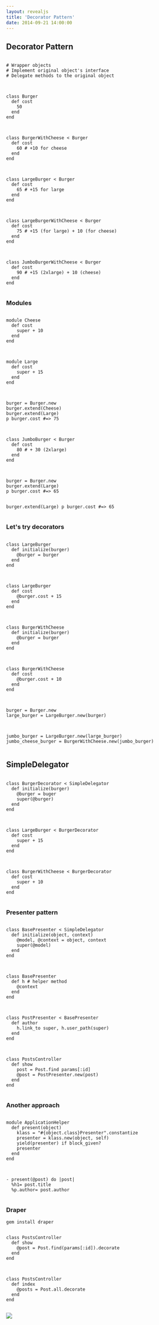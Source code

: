 ```yaml
---
layout: revealjs
title: 'Decorator Pattern'
date: 2014-09-21 14:00:00
---
```

<section>
  <h2 class='color-red'>Decorator Pattern</h2>
</section>

<section>
  <pre><code class="ruby">
# Wrapper objects
# Implement original object's interface
# Delegate methods to the original object
  </code></pre>
</section>

<section>
  <pre><code class="ruby">
class Burger
  def cost
    50
  end
end
  </code></pre>
</section>

<section>
  <pre><code class="ruby">
class BurgerWithCheese < Burger
  def cost
    60 # +10 for cheese
  end
end
  </code></pre>
</section>

<section>
  <pre><code class="ruby">
class LargeBurger < Burger
  def cost
    65 # +15 for large
  end
end
  </code></pre>
</section>

<section>
  <pre><code class="ruby">
class LargeBurgerWithCheese < Burger
  def cost
    75 # +15 (for large) + 10 (for cheese)
  end
end
  </code></pre>
</section>

<section>
  <pre><code class="ruby">
class JumboBurgerWithCheese < Burger
  def cost
    90 # +15 (2xlarge) + 10 (cheese)
  end
end
  </code></pre>
</section>

<section>
  <h3>Modules</h3>
</section>

<section>
  <pre><code class="ruby">
module Cheese
  def cost
    super + 10
  end
end
  </code></pre>
</section>

<section>
  <pre><code class="ruby">
module Large
  def cost
    super + 15
  end
end
  </code></pre>
</section>

<section>
  <pre><code class="ruby">
burger = Burger.new
burger.extend(Cheese)
burger.extend(Large)
p burger.cost #=> 75
  </code></pre>
</section>

<section>
  <pre><code class="ruby">
class JumboBurger < Burger
  def cost
    80 # + 30 (2xlarge)
  end
end
  </code></pre>
</section>

<section>
  <pre><code class="ruby">
burger = Burger.new
burger.extend(Large)
p burger.cost #=> 65

burger.extend(Large)
p burger.cost #=> 65
  </code></pre>
</section>

<section>
  <h3>Let's try decorators</h3>
</section>

<section>
  <pre><code class="ruby">
class LargeBurger
  def initialize(burger)
    @burger = burger
  end
end
  </code></pre>
</section>

<section>
  <pre><code class="ruby">
class LargeBurger
  def cost
    @burger.cost + 15
  end
end
  </code></pre>
</section>

<section>
  <pre><code class="ruby">
class BurgerWithCheese
  def initialize(burger)
    @burger = burger
  end
end
  </code></pre>
</section>

<section>
  <pre><code class="ruby">
class BurgerWithCheese
  def cost
    @burger.cost + 10
  end
end
  </code></pre>
</section>

<section>
  <pre><code class="ruby">
burger = Burger.new
large_burger = LargeBurger.new(burger)
  </code></pre>
</section>

<section>
  <pre><code class="ruby">
jumbo_burger = LargeBurger.new(large_burger)
jumbo_cheese_burger = BurgerWithCheese.new(jumbo_burger)
  </code></pre>
</section>

<section>
  <h2>SimpleDelegator</h2>
</section>

<section>
  <pre><code class="ruby">
class BurgerDecorator < SimpleDelegator
  def initialize(burger)
    @burger = buger
    super(@burger)
  end
end
  </code></pre>
</section>

<section>
  <pre><code class="ruby">
class LargeBurger < BurgerDecorator
  def cost
    super + 15
  end
end
  </code></pre>
</section>

<section>
  <pre><code class="ruby">
class BurgerWithCheese < BurgerDecorator
  def cost
    super + 10
  end
end
  </code></pre>
</section>

<section>
  <h3>Presenter pattern</h3>
</section>

<section>
  <pre><code class="ruby">
class BasePresenter < SimpleDelegator
  def initialize(object, context)
    @model, @context = object, context
    super(@model)
  end
end
  </code></pre>
</section>

<section>
  <pre><code class="ruby">
class BasePresenter
  def h # helper method
    @context
  end
end
  </code></pre>
</section>

<section>
  <pre><code class="ruby">
class PostPresenter < BasePresenter
  def author
    h.link_to super, h.user_path(super)
  end
end
  </code></pre>
</section>

<section>
  <pre><code class="ruby">
class PostsController
  def show
    post = Post.find params[:id]
    @post = PostPresenter.new(post)
  end
end
  </code></pre>
</section>

<section>
  <h3>Another approach</h3>
</section>

<section>
  <pre><code class="ruby">
module ApplicationHelper
  def present(object)
    klass = "#{object.class}Presenter".constantize
    presenter = klass.new(object, self)
    yield(presenter) if block_given?
    presenter
  end
end
  </code></pre>
</section>

<section>
  <pre><code class="ruby">
- present(@post) do |post|
  %h1= post.title
  %p.author= post.author
  </code></pre>
</section>

<section>
  <h3>Draper</h3>
  <pre><code class='ruby'>gem install draper</code></pre>
</section>

<section>
  <pre><code class="ruby">
class PostsController
  def show
    @post = Post.find(params[:id]).decorate
  end
end
  </code></pre>
</section>

<section>
  <pre><code class="ruby">
class PostsController
  def index
    @posts = Post.all.decorate
  end
end
  </code></pre>
</section>

<section> 
  <img src="https://dl.dropboxusercontent.com/u/13430809/assets/slides.nithinbekal.com/tmux-vim/slide-7.jpg" />
</section>
